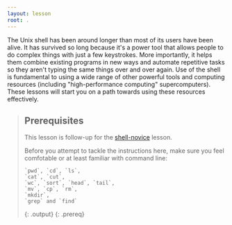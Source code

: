 ```yaml
---
layout: lesson
root: .
---
```


The Unix shell has been around longer than most of its users have been alive.
It has survived so long because it's a power tool
that allows people to do complex things with just a few keystrokes.
More importantly,
it helps them combine existing programs in new ways
and automate repetitive tasks
so they aren't typing the same things over and over again.
Use of the shell is fundamental to using a wide range of other powerful tools
and computing resources (including "high-performance computing" supercomputers).
These lessons will start you on a path towards using these resources effectively.

> ## Prerequisites
>
> This lesson is follow-up for the [shell-novice](https://elixirestonia.github.io/2021-09-28-shell-novice/) lesson.
>
>
> Before you attempt to tackle the instructions here, make sure you feel comfotable
> or at least familiar with command line:
>
> ~~~
> `pwd`, `cd`, `ls`,
> `cat`, `cut`,
> `wc`, `sort`, `head`, `tail`,
> `mv`, `cp`, `rm`,
> `mkdir`,
> `grep` and `find`
> ~~~
> {: .output}
{: .prereq}
